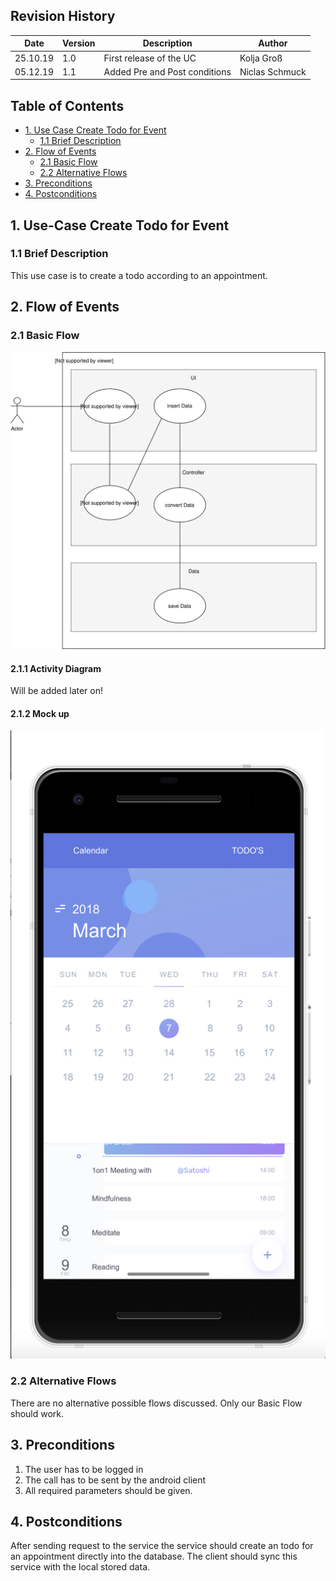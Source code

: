 ## Revision History
Date | Version | Description | Author
--- | --- | --- | ---
25.10.19 | 1.0 | First release of the UC | Kolja Groß
05.12.19 | 1.1 | Added Pre and Post conditions | Niclas Schmuck

## Table of Contents
- [1. Use Case Create Todo for Event](#1-use-case-create-account)
  - [1.1 Brief Description](#11-brief-description)
- [2. Flow of Events](#2-flow-of-events)
  - [2.1 Basic Flow](#21-basic-flow)
  - [2.2 Alternative Flows](#22-alternative-flows)
- [3. Preconditions](#4-preconditions)
- [4. Postconditions](#5-postconditions)

## 1. Use-Case Create Todo for Event
### 1.1 Brief Description
This use case is to create a todo according to an appointment.

## 2. Flow of Events
### 2.1 Basic Flow
![Workflow Event](https://github.com/gnaatz/evendo/blob/docu/doc/activity-diagrams/CreateToDoInEvent.svg)
#### 2.1.1 Activity Diagram
Will be added later on!
#### 2.1.2 Mock up
![Mockup](https://github.com/gnaatz/evendo/blob/docu/doc/app.png)
### 2.2 Alternative Flows
There are no alternative possible flows discussed. Only our Basic Flow should work.

## 3. Preconditions
1. The user has to be logged in
2. The call has to be sent by the android client
3. All required parameters should be given.

## 4. Postconditions
After sending request to the service the service should create an todo for an appointment directly into the database. The client should sync this service with the local stored data.

